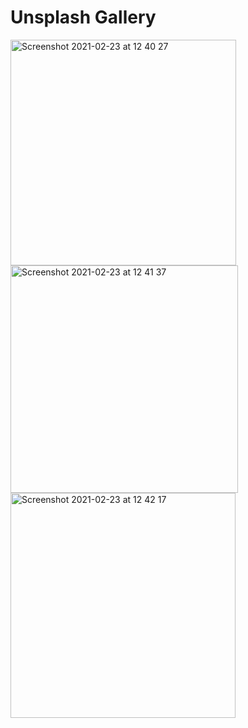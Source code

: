 # Unsplash Gallery
<img width="361" alt="Screenshot 2021-02-23 at 12 40 27" src="https://user-images.githubusercontent.com/35937442/108836247-4ae7f280-75d9-11eb-85da-ec00f9a95681.png">

<img width="364" alt="Screenshot 2021-02-23 at 12 41 37" src="https://user-images.githubusercontent.com/35937442/108836546-a0bc9a80-75d9-11eb-9114-95706536b39a.png">
<img width="360" alt="Screenshot 2021-02-23 at 12 42 17" src="https://user-images.githubusercontent.com/35937442/108836547-a1553100-75d9-11eb-8a0a-fd4aceae5464.png">
